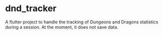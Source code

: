 # dnd_tracker

A flutter project to handle the tracking of Dungeons and Dragons statistics during a session.
At the moment, it does not save data.
